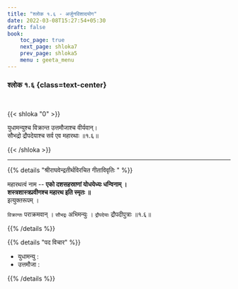 ```yaml
---
title: "श्लोक १.६ - अर्जुनविशादयोग"
date: 2022-03-08T15:27:54+05:30
draft: false
book:
    toc_page: true
    next_page: shloka7
    prev_page: shloka5
    menu : geeta_menu
---
```




### श्लोक १.६ {class=text-center}

<br/>

{{< shloka  "0"  >}}

युधामन्युश्च विक्रान्त उत्तमौजाश्च वीर्यवान्।  
सौभद्रो द्रौपदेयाश्च सर्व एव महारथाः ॥१.६॥

{{< /shloka >}}


---

{{% details "श्रीराघवेन्द्रतीर्थविरचित गीताविवृतिः " %}}

महारथत्वं नाम --
**एको दशसहस्राणां योधयेध्यः धन्विनाम् ।**   
**शस्त्रशास्त्रप्रवीणश्च महारथ इति स्मृतः  ॥**  
इत्युक्तरूपम् ।

`विक्रान्तः` पराक्रमवान् । `सौभद्रः` अभिमन्युः । `द्रौपदेयाः`  द्रौपदीपुत्राः ॥१.६॥

{{% /details %}}

{{% details "पद विचार" %}}
- युधामन्यु :
- उत्तमौजा :

{{% /details %}}